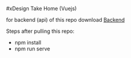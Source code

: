 #xDesign Take Home (Vuejs)

for backend (api) of this repo download [Backend](https://github.com/n1ghtie/take-home)

Steps after pulling this repo:
* npm install
* npm run serve